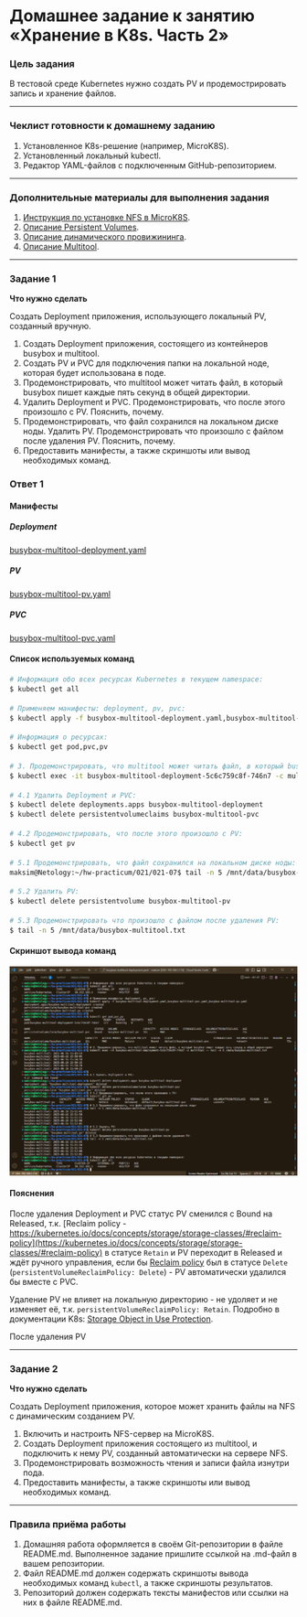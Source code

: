 # Домашнее задание к занятию «Хранение в K8s. Часть 2»

### Цель задания

В тестовой среде Kubernetes нужно создать PV и продемострировать запись и хранение файлов.

------

### Чеклист готовности к домашнему заданию

1. Установленное K8s-решение (например, MicroK8S).
2. Установленный локальный kubectl.
3. Редактор YAML-файлов с подключенным GitHub-репозиторием.

------

### Дополнительные материалы для выполнения задания

1. [Инструкция по установке NFS в MicroK8S](https://microk8s.io/docs/how-to-nfs). 
2. [Описание Persistent Volumes](https://kubernetes.io/docs/concepts/storage/persistent-volumes/). 
3. [Описание динамического провижининга](https://kubernetes.io/docs/concepts/storage/dynamic-provisioning/). 
4. [Описание Multitool](https://github.com/wbitt/Network-MultiTool).

------

### Задание 1

**Что нужно сделать**

Создать Deployment приложения, использующего локальный PV, созданный вручную.

1. Создать Deployment приложения, состоящего из контейнеров busybox и multitool.
2. Создать PV и PVC для подключения папки на локальной ноде, которая будет использована в поде.
3. Продемонстрировать, что multitool может читать файл, в который busybox пишет каждые пять секунд в общей директории. 
4. Удалить Deployment и PVC. Продемонстрировать, что после этого произошло с PV. Пояснить, почему.
5. Продемонстрировать, что файл сохранился на локальном диске ноды. Удалить PV.  Продемонстрировать что произошло с файлом после удаления PV. Пояснить, почему.
5. Предоставить манифесты, а также скриншоты или вывод необходимых команд.

### Ответ 1

#### Манифесты

##### Deployment

[busybox-multitool-deployment.yaml](./files/busybox-multitool-deployment.yaml)

##### PV

[busybox-multitool-pv.yaml](./files/busybox-multitool-pv.yaml)

##### PVC

[busybox-multitool-pvc.yaml](./files/busybox-multitool-pvc.yaml)

#### Список используемых команд

```bash
# Информация обо всех ресурсах Kubernetes в текущем namespace:
$ kubectl get all

# Применяем манифесты: deployment, pv, pvc:
$ kubectl apply -f busybox-multitool-deployment.yaml,busybox-multitool-pvc.yaml,busybox-multitool-pv.yaml 

# Информация о ресурсах:
$ kubectl get pod,pvc,pv

# 3. Продемонстрировать, что multitool может читать файл, в который busybox пишет каждые пять секунд в общей директории:
$ kubectl exec -it busybox-multitool-deployment-5c6c759c8f-746n7 -c multitool -- tail -n 6 /data/busybox-multitool.txt

# 4.1 Удалить Deployment и PVC:
$ kubectl delete deployments.apps busybox-multitool-deployment 
$ kubectl delete persistentvolumeclaims busybox-multitool-pvc 

# 4.2 Продемонстрировать, что после этого произошло с PV:
$ kubectl get pv

# 5.1 Продемонстрировать, что файл сохранился на локальном диске ноды:
maksim@Netology:~/hw-practicum/021/021-07$ tail -n 5 /mnt/data/busybox-multitool.txt

# 5.2 Удалить PV:
$ kubectl delete persistentvolume busybox-multitool-pv

# 5.3 Продемонстрировать что произошло с файлом после удаления PV:
$ tail -n 5 /mnt/data/busybox-multitool.txt
```

#### Скриншот вывода команд

![](./img/021-02-02-01-01.png)

#### Пояснения

После удаления Deployment и PVC статус PV сменился с Bound на Released, т.к. [Reclaim policy -  https://kubernetes.io/docs/concepts/storage/storage-classes/#reclaim-policy](https://kubernetes.io/docs/concepts/storage/storage-classes/#reclaim-policy) в статусе `Retain` и PV переходит в Released и ждёт ручного управления, если бы [Reclaim policy](https://kubernetes.io/docs/concepts/storage/storage-classes/#reclaim-policy) был в статусе `Delete` (`persistentVolumeReclaimPolicy: Delete`) - PV автоматически удалился бы вместе с PVC.

Удаление PV не влияет на локальную директорию - не удоляет и не изменяет её, т.к. `persistentVolumeReclaimPolicy: Retain`. Подробно в документации K8s: [Storage Object in Use Protection](https://kubernetes.io/docs/concepts/storage/persistent-volumes/#storage-object-in-use-protection).

После удаления PV

------

### Задание 2

**Что нужно сделать**

Создать Deployment приложения, которое может хранить файлы на NFS с динамическим созданием PV.

1. Включить и настроить NFS-сервер на MicroK8S.
2. Создать Deployment приложения состоящего из multitool, и подключить к нему PV, созданный автоматически на сервере NFS.
3. Продемонстрировать возможность чтения и записи файла изнутри пода. 
4. Предоставить манифесты, а также скриншоты или вывод необходимых команд.

------

### Правила приёма работы

1. Домашняя работа оформляется в своём Git-репозитории в файле README.md. Выполненное задание пришлите ссылкой на .md-файл в вашем репозитории.
2. Файл README.md должен содержать скриншоты вывода необходимых команд `kubectl`, а также скриншоты результатов.
3. Репозиторий должен содержать тексты манифестов или ссылки на них в файле README.md.
